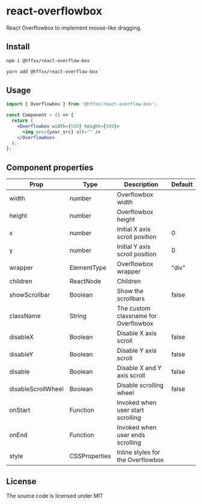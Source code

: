 # react-overflowbox

React Overflowbox to implement mouse-like dragging.

## Install

```bash
npm i @hffxx/react-overflow-box
```

```bash
yarn add @hffxx/react-overflow-box
```

## Usage

```jsx
import { Overflowbox } from '@hffxx/react-overflow-box';

const Component = () => {
  return (
    <Overflowbox width={500} height={500}>
      <img src={your_src} alt="" />
    </Overflowbox>
  );
};
```

## Component properties

| Prop               | Type          | Description                          | Default |
| ------------------ | ------------- | ------------------------------------ | ------- |
| width              | number        | Overflowbox width                    |         |
| height             | number        | Overflowbox height                   |         |
| x                  | number        | Initial X axis scroll position       | 0       |
| y                  | number        | Initial Y axis scroll position       | 0       |
| wrapper            | ElementType   | Overflowbox wrapper                  | "div"   |
| children           | ReactNode     | Children                             |         |
| showScrollbar      | Boolean       | Show the scrollbars                  | false   |
| className          | String        | The custom classname for Overflowbox |         |
| disableX           | Boolean       | Disable X axis scroll                | false   |
| disableY           | Boolean       | Disable Y axis scroll                | false   |
| disable            | Boolean       | Disable X and Y axis scroll          | false   |
| disableScrollWheel | Boolean       | Disable scrolling wheel              | false   |
| onStart            | Function      | Invoked when user start scrolling    |         |
| onEnd              | Function      | Invoked when user ends scrolling     |         |
| style              | CSSProperties | Inline styles for the Overflowbox    |         |

## License

The source code is licensed under MIT
